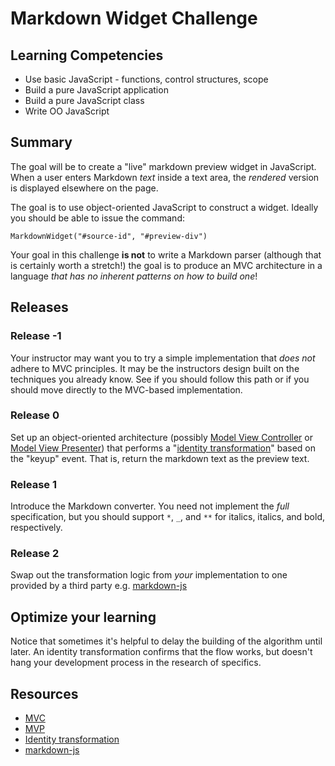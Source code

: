 # Markdown Widget Challenge

## Learning Competencies

* Use basic JavaScript - functions, control structures, scope
* Build a pure JavaScript application
* Build a pure JavaScript class
* Write OO JavaScript

## Summary

The goal will be to create a "live" markdown preview widget in JavaScript.
When a user enters Markdown *text* inside a text area, the _rendered_ version
is displayed elsewhere on the page.

The goal is to use object-oriented JavaScript to construct a widget.  Ideally
you should be able to issue the command:

    MarkdownWidget("#source-id", "#preview-div")
    
Your goal in this challenge **is not** to write a Markdown parser (although that is certainly worth a stretch!) the goal is to produce an MVC architecture in a language _that has no inherent patterns on how to build one_!

## Releases

### Release -1

Your instructor may want you to try a simple implementation that _does not_ adhere to MVC principles.  It may be the instructors design built on the techniques you already know.  See if you should follow this path or if you should move directly to the MVC-based implementation.

### Release 0

Set up an object-oriented architecture (possibly [Model View Controller][MVC]
or [Model View Presenter][MVP]) that performs a "[identity transformation][identity]" based on the "keyup" event.  That is, return the
markdown text as the preview text.

### Release 1

Introduce the Markdown converter.  You need not implement the _full_
specification, but you should support `*`, `_`, and `**` for italics, italics,
and bold, respectively.

### Release 2

Swap out the transformation logic from *your* implementation to one provided by
a third party e.g. [markdown-js]

## Optimize your learning

Notice that sometimes it's helpful to delay the building of the algorithm until
later.  An identity transformation confirms that the flow works, but doesn't
hang your development process in the research of specifics.

## Resources

* [MVC][]
* [MVP][]
* [Identity transformation][identity]
* [markdown-js][]

[MVC]: http://en.wikipedia.org/wiki/Model%E2%80%93view%E2%80%93controller
[MVP]: http://en.wikipedia.org/wiki/Model%E2%80%93view%E2%80%93presenter
[identity]: http://en.wikipedia.org/wiki/Identity_transform
[markdown-js]: https://github.com/evilstreak/markdown-js
